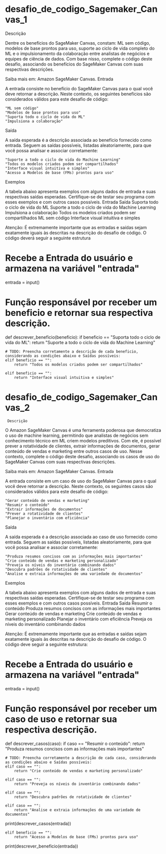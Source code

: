 # desafio_de_codigo_Sagemaker_Canvas_1

Descrição

Dentre os benefícios do SageMaker Canvas, constam: ML sem código, modelos de base prontos para uso, suporte ao ciclo de vida completo do ML e o impulsionamento da colaboração entre analistas de negócios e equipes de ciência de dados.
Com base nisso, complete o código deste desafio, associando os benefícios do SageMaker Canvas com suas respectivas descrições.

Saiba mais em: Amazon SageMaker Canvas.
Entrada

A entrada consiste no benefício do SageMaker Canvas para o qual você deve retornar a descrição. Neste contexto, os seguintes benefícios são considerados válidos para este desafio de código:

    "ML sem código"
    "Modelos de base prontos para uso"
    "Suporta todo o ciclo de vida do ML"
    "Impulsiona a colaboração"

Saída

A saída esperada é a descrição associada ao benefício fornecido como entrada. Seguem as saídas possíveis, listadas aleatoriamente, para que você possa analisar e associar corretamente:

    "Suporte a todo o ciclo de vida do Machine Learning"
    "Todos os modelos criados podem ser compartilhados"
    "Interface visual intuitiva e simples"
    "Acesso a Modelos de base (FMs) prontos para uso"

Exemplos

A tabela abaixo apresenta exemplos com alguns dados de entrada e suas respectivas saídas esperadas. Certifique-se de testar seu programa com esses exemplos e com outros casos possíveis.
Entrada 	Saída
Suporta todo o ciclo de vida do ML 	Suporte a todo o ciclo de vida do Machine Learning
Impulsiona a colaboração 	Todos os modelos criados podem ser compartilhados
ML sem código 	Interface visual intuitiva e simples

Atenção: É extremamente importante que as entradas e saídas sejam exatamente iguais às descritas na descrição do desafio de código.
O código deverá seguir a seguinte estrutura 
# Recebe a Entrada do usuário e armazena na variável "entrada"
entrada = input()

# Função responsável por receber um beneficio e retornar sua respectiva descrição.
def descrever_beneficio(beneficio):
	if beneficio == "Suporta todo o ciclo de vida do ML":
			return "Suporte a todo o ciclo de vida do Machine Learning"
			
	# TODO: Preencha corretamente a descrição de cada beneficio, considerando as condições abaixo e Saídas possíveis:		
	elif beneficio == "":
	    return "Todos os modelos criados podem ser compartilhados"
	    
	elif beneficio == "":
	    return "Interface visual intuitiva e simples"
     

   # desafio_de_codigo_Sagemaker_Canvas_2

     Descrição

O Amazon SageMaker Canvas é uma ferramenta poderosa que democratiza o uso de machine learning, permitindo que analistas de negócios sem conhecimento técnico em ML criem modelos preditivos. Com ele, é possível prever a rotatividade de clientes, extrair informações de documentos, gerar conteúdo de vendas e marketing entre outros casos de uso. 
Nesse contexto, complete o código deste desafio, associando os casos de uso do SageMaker Canvas com suas respectivas descrições.

Saiba mais em: Amazon SageMaker Canvas.
Entrada

A entrada consiste em um caso de uso do SageMaker Canvas para o qual você deve retornar a descrição. Neste contexto, os seguintes casos são considerados válidos para este desafio de código:

    "Gerar conteúdo de vendas e marketing"
    "Resumir o conteúdo"
    "Extrair informações de documentos"
    "Prever a rotatividade de clientes"
    "Planejar o inventário com eficiência"

Saída

A saída esperada é a descrição associada ao caso de uso fornecido como entrada. Seguem as saídas possíveis, listadas aleatoriamente, para que você possa analisar e associar corretamente:

    "Produza resumos concisos com as informações mais importantes"
    "Crie conteúdo de vendas e marketing personalizado"
    "Preveja os níveis do inventário combinando dados"
    "Descubra padrões de rotatividade de clientes"
    "Analise e extraia informações de uma variedade de documentos"

Exemplos

A tabela abaixo apresenta exemplos com alguns dados de entrada e suas respectivas saídas esperadas. Certifique-se de testar seu programa com esses exemplos e com outros casos possíveis.
Entrada 	Saída
Resumir o conteúdo 	Produza resumos concisos com as informações mais importantes
Gerar conteúdo de vendas e marketing 	Crie conteúdo de vendas e marketing personalizado
Planejar o inventário com eficiência 	Preveja os níveis do inventário combinando dados

Atenção: É extremamente importante que as entradas e saídas sejam exatamente iguais às descritas na descrição do desafio de código.
O código deve seguir a seguinte estrutura:
# Recebe a Entrada do usuário e armazena na variável "entrada"
entrada = input()

# Função responsável por receber um caso de uso e retornar sua respectiva descrição.
def descrever_casos(caso):
	if caso == "Resumir o conteúdo":
			return "Produza resumos concisos com as informações mais importantes"
			
	# TODO: Preencha corretamente a descrição de cada caso, considerando as condições abaixo e Saídas possíveis:			
	elif caso == "":
	    return "Crie conteúdo de vendas e marketing personalizado"
	    
	elif caso == "":
	    return "Preveja os níveis do inventário combinando dados"	
	
	elif caso == "":
	    return "Descubra padrões de rotatividade de clientes"
	    	    
	elif caso == "":
	    return "Analise e extraia informações de uma variedade de documentos"
 
print(descrever_casos(entrada))

	    	    	
	elif beneficio == "":
	    return "Acesso a Modelos de base (FMs) prontos para uso"

print(descrever_beneficio(entrada))
